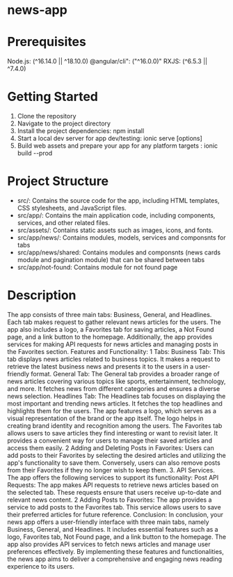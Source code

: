 # news-app

# Prerequisites

Node.js: (^16.14.0 || ^18.10.0)
@angular/cli": ("^16.0.0)"
RXJS: (^6.5.3 || ^7.4.0)

# Getting Started

1. Clone the repository
2. Navigate to the project directory
3. Install the project dependencies: npm install
4. Start a local dev server for app dev/testing: ionic serve [options]
5. Build web assets and prepare your app for any platform targets : ionic build --prod

# Project Structure

- src/: Contains the source code for the app, including HTML templates, CSS stylesheets, and JavaScript files.
- src/app/: Contains the main application code, including components, services, and other related files.
- src/assets/: Contains static assets such as images, icons, and fonts.
- src/app/news/: Contains modules, models, services and componsnts for tabs
- src/app/news/shared: Contains modules and componsnts (news cards module and pagination module) that can be shared between tabs
- src/app/not-found: Contains module for not found page

# Description

The app consists of three main tabs: Business, General, and Headlines. Each tab makes request to gather relevant news articles for the users. The app also includes a logo, a Favorites tab for saving articles, a Not Found page, and a link button to the homepage. Additionally, the app provides services for making API requests for news articles and managing posts in the Favorites section.
Features and Functionality:
1 Tabs:
Business Tab: This tab displays news articles related to business topics. It makes a request to retrieve the latest business news and presents it to the users in a user-friendly format.
General Tab: The General tab provides a broader range of news articles covering various topics like sports, entertainment, technology, and more. It fetches news from different categories and ensures a diverse news selection.
Headlines Tab: The Headlines tab focuses on displaying the most important and trending news articles. It fetches the top headlines and highlights them for the users.
The app features a logo, which serves as a visual representation of the brand or the app itself. The logo helps in creating brand identity and recognition among the users.
The Favorites tab allows users to save articles they find interesting or want to revisit later. It provides a convenient way for users to manage their saved articles and access them easily.
2 Adding and Deleting Posts in Favorites:
Users can add posts to their Favorites by selecting the desired articles and utilizing the app's functionality to save them. Conversely, users can also remove posts from their Favorites if they no longer wish to keep them.
3. API Services. The app offers the following services to support its functionality:
Post API Requests:
The app makes API requests to retrieve news articles based on the selected tab. These requests ensure that users receive up-to-date and relevant news content.
2 Adding Posts to Favorites:
The app provides a service to add posts to the Favorites tab. This service allows users to save their preferred articles for future reference.
Conclusion:
In conclusion, your news app offers a user-friendly interface with three main tabs, namely Business, General, and Headlines. It includes essential features such as a logo, Favorites tab, Not Found page, and a link button to the homepage. The app also provides API services to fetch news articles and manage user preferences effectively. By implementing these features and functionalities, the news app aims to deliver a comprehensive and engaging news reading experience to its users.
